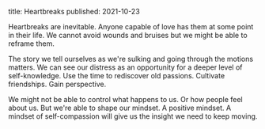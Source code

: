 title: Heartbreaks
published: 2021-10-23

Heartbreaks are inevitable. Anyone capable of love has them at some point in their life. We cannot avoid wounds and bruises but we might be able to reframe them.

The story we tell ourselves as we're sulking and going through the motions matters. We can see our distress as an opportunity for a deeper level of self-knowledge. Use the time to rediscover old passions. Cultivate friendships. Gain perspective.

We might not be able to control what happens to us. Or how people feel about us. But we're able to shape our mindset. A positive mindset. A mindset of self-compassion will give us the insight we need to keep moving.
